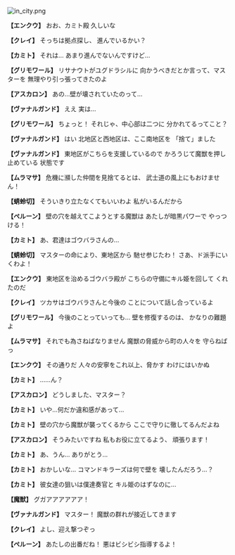 
![in_city.png](../images/backgrounds/in_city.png)

**【エンクウ】**
おお、カミト殿
久しいな

**【クレイ】**
そっちは拠点探し、
進んでいるかい？

**【カミト】**
それは…
あまり進んでないんですけど…

**【グリモワール】**
リサナウトがユグドラシルに
向かうべきだとか言って、マスターを
無理やり引っ張ってきたのよ

**【アスカロン】**
あの…壁が壊されていたのって…

**【ヴァナルガンド】**
ええ
実は…

**【グリモワール】**
ちょっと！
それじゃ、中心部は二つに
分かれてるってこと？

**【ヴァナルガンド】**
はい
北地区と西地区は、ここ南地区を
「捨て」ました

**【ヴァナルガンド】**
東地区がこちらを支援しているので
かろうじて魔獣を押し止めている
状態です

**【ムラマサ】**
危機に瀕した仲間を見捨てるとは、
武士道の風上にもおけません！

**【蜻蛉切】**
そういきり立たなくてもいいわよ
私がいるんだから

**【ペルーン】**
壁の穴を越えてこようとする魔獣は
あたしが暗黒パワーで
やっつける！

**【カミト】**
あ、君達はゴウバラさんの…

**【蜻蛉切】**
マスターの命により、東地区から
馳せ参じたわ！
さあ、ド派手にいくわよ！

**【エンクウ】**
東地区を治めるゴウバラ殿が
こちらの守備にキル姫を回して
くれたのだ

**【クレイ】**
ツカサはゴウバラさんと今後の
ことについて話し合っているよ

**【グリモワール】**
今後のことっていっても…
壁を修復するのは、
かなりの難題よ

**【ムラマサ】**
それでも為さねばなりません
魔獣の脅威から町の人々を
守らねばっ

**【エンクウ】**
その通りだ
人々の安寧をこれ以上、脅かす
わけにはいかぬ

**【カミト】**
……ん？

**【アスカロン】**
どうしました、マスター？

**【カミト】**
いや…何だか違和感があって…

**【カミト】**
壁の穴から魔獣が襲ってくるから
ここで守りに徹してるんだよね

**【アスカロン】**
そうみたいですね
私もお役に立てるよう、
頑張ります！

**【カミト】**
あ、うん…
ありがとう…

**【カミト】**
おかしいな…
コマンドキラーズは何で壁を
壊したんだろう…？

**【カミト】**
彼女達の狙いは僕達奏官と
キル姫のはずなのに…

**【魔獣】**
グガアアアアアア！

**【ヴァナルガンド】**
マスター！
魔獣の群れが接近してきます

**【クレイ】**
よし、迎え撃つぞっ

**【ペルーン】**
あたしの出番だね！
悪はビシビシ指導するよ！